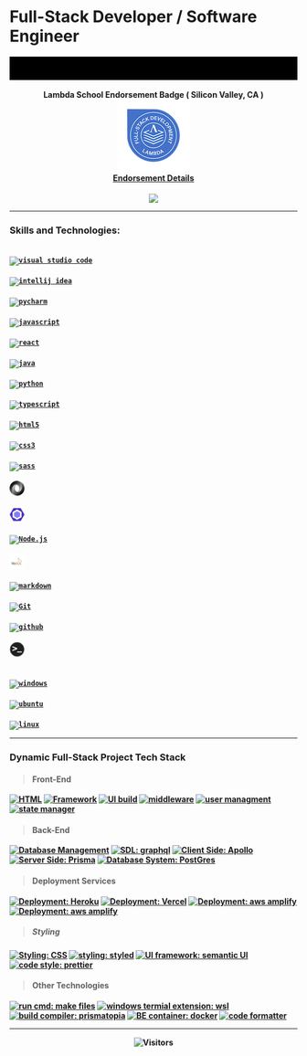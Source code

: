 #  Full-Stack Developer / Software Engineer 

<p align="center">
  <img src="https://github.com/ksemenza/ksemenza/blob/main/github-typing-message.gif" /> </br>

<p align="center">  
    <b>Lambda School Endorsement Badge ( Silicon Valley, CA )<b/>
</br>
 <a href="https://www.youracclaim.com/badges/0e289cd4-b89f-4e1f-9a59-bc78cf12ea4d/email"> <img src="https://github.com/ksemenza/ksemenza/blob/main/lambda-endorsement-badge.png" /></a>
</br>
<a href="https://www.youracclaim.com/badges/0e289cd4-b89f-4e1f-9a59-bc78cf12ea4d/email"> Endorsement Details </a> </br> </br>
<img align="center" src="https://github-readme-stats.vercel.app/api?username=ksemenza&show_icons=true&count_private=true&include_all_commits=true&theme=great-gatsby" />


---
  
### Skills and Technologies:

[<code>
<img alt="visual studio code" width="26px" src="https://img.icons8.com/fluent/240/000000/visual-studio-code-2019.png" />
</code>](https://code.visualstudio.com/)
[<code>
<img alt="intellij idea" width="26px" src="https://img.icons8.com/color/240/000000/intellij-idea.png" />
</code>](https://www.jetbrains.com/idea/)
[<code>
<img alt="pycharm" width="26px" src="https://img.icons8.com/color/240/000000/pycharm.png" />
</code>](https://www.jetbrains.com/pycharm/)
[<code>
<img alt="javascript" width="26px" src="https://img.icons8.com/color/240/000000/javascript.png" />
</code>](https://developer.mozilla.org/en-US/docs/Web/JavaScript)
[<code>
<img alt="react" width="26px" src="https://img.icons8.com/color/240/000000/react-native.png" />
</code>](https://reactjs.org/)
[<code>
<img alt="java" width="26px" src="https://img.icons8.com/color/240/000000/java-coffee-cup-logo.png">
</code>](https://docs.oracle.com/en/java/)
[<code>
<img alt="python" width="26px" src="https://img.icons8.com/color/240/000000/python.png">
</code>](https://www.python.org/)
[<code>
<img alt="typescript" width="26px" src="https://img.icons8.com/color/240/000000/typescript.png">
</code>](https://www.typescriptlang.org/)
[<code>
<img alt="html5" width="26px" src="https://img.icons8.com/color/240/000000/html-5.png">
</code>](https://developer.mozilla.org/en-US/docs/Web/HTML)
[<code>
<img alt="css3" width="26px" src="https://img.icons8.com/color/240/000000/css3.png">
</code>](https://developer.mozilla.org/en-US/docs/Web/CSS)
[<code>
<img alt="sass" width="26px" src="https://img.icons8.com/color/240/000000/sass.png">
</code>](https://sass-lang.com/)
[<code>
<img alt="json" width="26px" src="https://raw.githubusercontent.com/github/explore/80688e429a7d4ef2fca1e82350fe8e3517d3494d/topics/json/json.png">
</code>](https://www.json.org/json-en.html)
[<code>
<img alt="eslint" width="26px" src="https://raw.githubusercontent.com/github/explore/80688e429a7d4ef2fca1e82350fe8e3517d3494d/topics/eslint/eslint.png">
</code>](https://eslint.org/)
[<code>
<img alt="Node.js" width="26px" src="https://img.icons8.com/color/240/000000/nodejs.png">
</code>](https://nodejs.org/en/)
[<code>
<img alt="MySQL" width="26px" src="https://raw.githubusercontent.com/github/explore/80688e429a7d4ef2fca1e82350fe8e3517d3494d/topics/mysql/mysql.png">
</code>](https://dev.mysql.com/)
[<code>
<img alt="markdown" width="26px" src="https://img.icons8.com/ios-filled/100/000000/markdown.png">
</code>](https://www.markdownguide.org/)
[<code>
<img alt="Git" width="26px" src="https://img.icons8.com/color/240/000000/git.png">
</code>](https://git-scm.com/)
[<code>
<img alt="github" width="26px" src="https://img.icons8.com/ios-glyphs/240/000000/github.png">
</code>](https://github.com/)
[<code>
<img alt="terminal" width="26px" src="https://raw.githubusercontent.com/github/explore/80688e429a7d4ef2fca1e82350fe8e3517d3494d/topics/terminal/terminal.png">
</code>](https://docs.microsoft.com/en-us/windows/terminal/)
<br />
[<code>
<img alt="windows" width="26px" src="https://img.icons8.com/color/240/000000/windows-10.png">
</code>](https://www.microsoft.com/en-us/windows)
[<code>
<img alt="ubuntu" width="26px" src="https://img.icons8.com/color/96/000000/ubuntu--v1.png">
</code>](https://ubuntu.com/)
[<code>
<img alt="linux" width="26px" src="https://img.icons8.com/color/96/000000/linux.png">
</code>](https://www.kernel.org/)



---


### Dynamic Full-Stack Project Tech Stack 

> #### Front-End
 [![HTML](https://img.shields.io/badge/Markup%20Language-HTML-%23F06529)](https://reactjs.org/docs/create-a-new-react-app.html)
 [![Framework](https://img.shields.io/badge/Framework%20-Redux-%23764ABC)](https://reactjs.org/docs/create-a-new-react-app.html)
 [![UI build](https://img.shields.io/badge/UI%20build-create--react--app-%2361DAFB)](https://reactjs.org/docs/create-a-new-react-app.html)
 [![middleware](https://img.shields.io/badge/middleware-urql-%23525DDC)](https://formidable.com/open-source/urql/docs/)
 [![user managment](https://img.shields.io/badge/user%20management-okta-%23008FD3)](https://developer.okta.com/docs/)
 [![state manager](https://img.shields.io/badge/state%20manager-useContext-%CA4245)](https://reactjs.org/docs/jsx-in-depth.html)

> #### Back-End
 [![Database Management](https://img.shields.io/badge/DB%20Management-Sqlite-%23525DDC)](https://formidable.com/open-source/urql/docs/)
 [![SDL: graphql](https://img.shields.io/badge/SDL-Graphql-%23E10098)](https://graphql.org/learn/)
 [![Client Side: Apollo](https://img.shields.io/badge/Client%20Side-Apollo--Graphql-%23311C87)](https://www.apollographql.com/docs/)
 [![Server Side: Prisma](https://img.shields.io/badge/Server--Side-Prisma-%230B2C4A)](https://www.prisma.io/docs/)
 [![Database System: PostGres](https://img.shields.io/badge/Database%20System-PostGres-%23336791)](https://www.postgresql.org/about/)

> #### Deployment Services
 [![Deployment: Heroku](https://img.shields.io/badge/Deployment-Heroku-%236762a6)](https://docs.aws.amazon.com/amplify/)
 [![Deployment: Vercel](https://img.shields.io/badge/Deployment-Vercel%20(Zeit)-%23232F3E)](https://docs.aws.amazon.com/amplify/)
 [![Deployment: aws amplify](https://img.shields.io/badge/Deployment-Netify-%23232F3E)](https://docs.aws.amazon.com/amplify/)
 [![Deployment: aws amplify](https://img.shields.io/badge/Deployment-AWS%20Amplify-%23232F3E)](https://docs.aws.amazon.com/amplify/)

> ##### Styling
 [![Styling: CSS](https://img.shields.io/badge/Styling-CSS-%23CC6699)](https://sass-lang.com/documentation)
 [![styling: styled](https://img.shields.io/badge/Styling-Styled%20Components-%23f4978e)](https://sass-lang.com/documentation)
 [![UI framework: semantic UI](https://img.shields.io/badge/UI%20framework-semantic%20ui-%2306D6A9)](https://semantic-ui.com/introduction/getting-started.html)
 [![code style: prettier](https://img.shields.io/badge/code%20style-prettier-%23F7B93E)](https://prettier.io/docs/en/)


> #### Other Technologies 
 [![run cmd: make files](https://img.shields.io/badge/run%20cmd-makes%20files-%23FF7100)](https://www.tutorialspoint.com/unix_commands/make.htm)
 [![windows termial extension: wsl](https://img.shields.io/badge/windows%20os%20terminal%20extension-WSL-%23FCC624)](https://ubuntu.com/wsl)
 [![build compiler: prismatopia](https://img.shields.io/badge/build%20compiler-prismatopia-ff69b4)](https://github.com/Lambda-School-Labs/prismatopia)
 [![BE container: docker](https://img.shields.io/badge/BE%20container-docker-%232496ED)](https://docs.docker.com/)
 [![code formatter](https://img.shields.io/badge/code%20formatter-eslint-%234B32C3)](https://eslint.org/docs/user-guide/getting-started)

---

<p align=center>                           
  <img align=center src="https://visitor-badge.laobi.icu/badge?page_id=sabesansathananthan.ksemenza" alt="Visitors">                     
<!--
**ksemenza/ksemenza** is a ✨ _special_ ✨ repository because its `README.md` (this file) appears on your GitHub profile.

Here are some ideas to get you started:

- 🔭 I’m currently working on ...
- 🌱 I’m currently learning ...
- 👯 I’m looking to collaborate on ...
- 🤔 I’m looking for help with ...
- 💬 Ask me about ...
- 📫 How to reach me: ...
- 😄 Pronouns: ...
- ⚡ Fun fact: ...
-->

